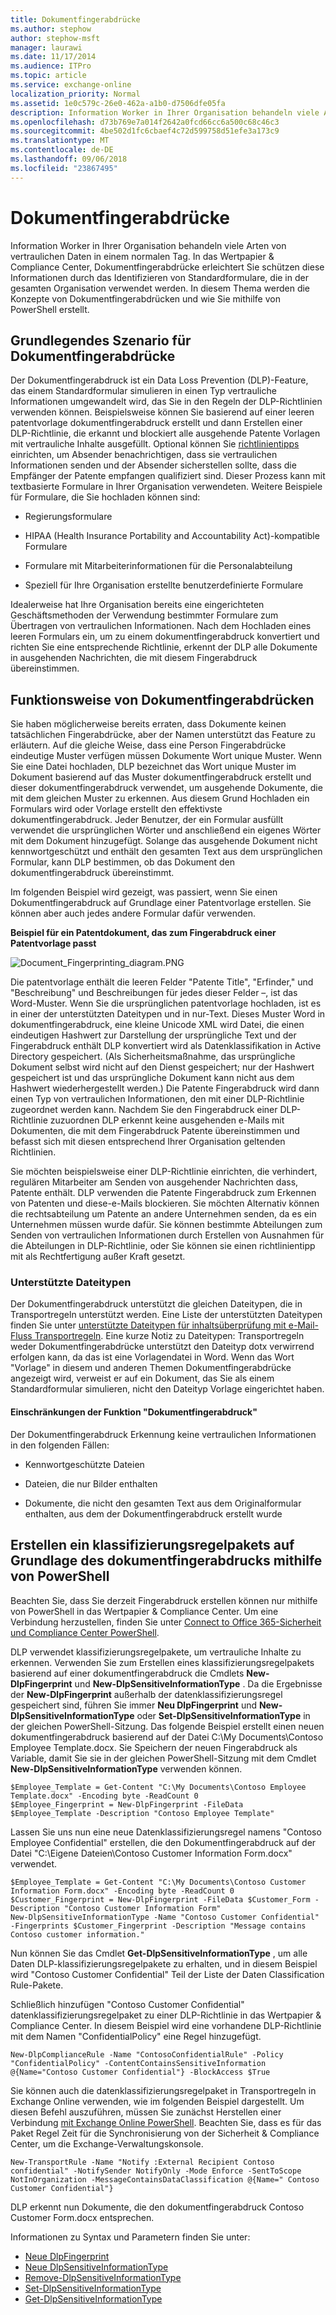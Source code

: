 ```yaml
---
title: Dokumentfingerabdrücke
ms.author: stephow
author: stephow-msft
manager: laurawi
ms.date: 11/17/2014
ms.audience: ITPro
ms.topic: article
ms.service: exchange-online
localization_priority: Normal
ms.assetid: 1e0c579c-26e0-462a-a1b0-d7506dfe05fa
description: Information Worker in Ihrer Organisation behandeln viele Arten von vertraulichen Daten in einem normalen Tag. Der Dokumentfingerabdruck vereinfacht die schützen diese Informationen durch das Identifizieren von Standardformulare, die in der gesamten Organisation verwendet werden. In diesem Thema werden die Konzepte von Dokumentfingerabdrücken und wie Sie mithilfe von PowerShell erstellt.
ms.openlocfilehash: d73b769e7a014f2642a0fcd66cc6a500c68c46c3
ms.sourcegitcommit: 4be502d1fc6cbaef4c72d599758d51efe3a173c9
ms.translationtype: MT
ms.contentlocale: de-DE
ms.lasthandoff: 09/06/2018
ms.locfileid: "23867495"
---
```

# <a name="document-fingerprinting"></a>Dokumentfingerabdrücke

Information Worker in Ihrer Organisation behandeln viele Arten von vertraulichen Daten in einem normalen Tag. In das Wertpapier &amp; Compliance Center, Dokumentfingerabdrücke erleichtert Sie schützen diese Informationen durch das Identifizieren von Standardformulare, die in der gesamten Organisation verwendet werden. In diesem Thema werden die Konzepte von Dokumentfingerabdrücken und wie Sie mithilfe von PowerShell erstellt.
  
## <a name="basic-scenario-for-document-fingerprinting"></a>Grundlegendes Szenario für Dokumentfingerabdrücke

Der Dokumentfingerabdruck ist ein Data Loss Prevention (DLP)-Feature, das einem Standardformular simulieren in einen Typ vertrauliche Informationen umgewandelt wird, das Sie in den Regeln der DLP-Richtlinien verwenden können. Beispielsweise können Sie basierend auf einer leeren patentvorlage dokumentfingerabdruck erstellt und dann Erstellen einer DLP-Richtlinie, die erkannt und blockiert alle ausgehende Patente Vorlagen mit vertrauliche Inhalte ausgefüllt. Optional können Sie [richtlinientipps](use-notifications-and-policy-tips.md) einrichten, um Absender benachrichtigen, dass sie vertraulichen Informationen senden und der Absender sicherstellen sollte, dass die Empfänger der Patente empfangen qualifiziert sind. Dieser Prozess kann mit textbasierte Formulare in Ihrer Organisation verwendeten. Weitere Beispiele für Formulare, die Sie hochladen können sind: 
  
- Regierungsformulare
    
- HIPAA (Health Insurance Portability and Accountability Act)-kompatible Formulare
    
- Formulare mit Mitarbeiterinformationen für die Personalabteilung
    
- Speziell für Ihre Organisation erstellte benutzerdefinierte Formulare
    
Idealerweise hat Ihre Organisation bereits eine eingerichteten Geschäftsmethoden der Verwendung bestimmter Formulare zum Übertragen von vertraulichen Informationen. Nach dem Hochladen eines leeren Formulars ein, um zu einem dokumentfingerabdruck konvertiert und richten Sie eine entsprechende Richtlinie, erkennt der DLP alle Dokumente in ausgehenden Nachrichten, die mit diesem Fingerabdruck übereinstimmen.
  
## <a name="how-document-fingerprinting-works"></a>Funktionsweise von Dokumentfingerabdrücken

Sie haben möglicherweise bereits erraten, dass Dokumente keinen tatsächlichen Fingerabdrücke, aber der Namen unterstützt das Feature zu erläutern. Auf die gleiche Weise, dass eine Person Fingerabdrücke eindeutige Muster verfügen müssen Dokumente Wort unique Muster. Wenn Sie eine Datei hochladen, DLP bezeichnet das Wort unique Muster im Dokument basierend auf das Muster dokumentfingerabdruck erstellt und dieser dokumentfingerabdruck verwendet, um ausgehende Dokumente, die mit dem gleichen Muster zu erkennen. Aus diesem Grund Hochladen ein Formulars wird oder Vorlage erstellt den effektivste dokumentfingerabdruck. Jeder Benutzer, der ein Formular ausfüllt verwendet die ursprünglichen Wörter und anschließend ein eigenes Wörter mit dem Dokument hinzugefügt. Solange das ausgehende Dokument nicht kennwortgeschützt und enthält den gesamten Text aus dem ursprünglichen Formular, kann DLP bestimmen, ob das Dokument den dokumentfingerabdruck übereinstimmt.
  
Im folgenden Beispiel wird gezeigt, was passiert, wenn Sie einen Dokumentfingerabdruck auf Grundlage einer Patentvorlage erstellen. Sie können aber auch jedes andere Formular dafür verwenden.
  
**Beispiel für ein Patentdokument, das zum Fingerabdruck einer Patentvorlage passt**

![Document_Fingerprinting_diagram.PNG](media/Document_Fingerprinting_diagram.png)
  
Die patentvorlage enthält die leeren Felder "Patente Title", "Erfinder," und "Beschreibung" und Beschreibungen für jedes dieser Felder –, ist das Word-Muster. Wenn Sie die ursprünglichen patentvorlage hochladen, ist es in einer der unterstützten Dateitypen und in nur-Text. Dieses Muster Word in dokumentfingerabdruck, eine kleine Unicode XML wird Datei, die einen eindeutigen Hashwert zur Darstellung der ursprüngliche Text und der Fingerabdruck enthält DLP konvertiert wird als Datenklassifikation in Active Directory gespeichert. (Als Sicherheitsmaßnahme, das ursprüngliche Dokument selbst wird nicht auf den Dienst gespeichert; nur der Hashwert gespeichert ist und das ursprüngliche Dokument kann nicht aus dem Hashwert wiederhergestellt werden.) Die Patente Fingerabdruck wird dann einen Typ von vertraulichen Informationen, den mit einer DLP-Richtlinie zugeordnet werden kann. Nachdem Sie den Fingerabdruck einer DLP-Richtlinie zuzuordnen DLP erkennt keine ausgehenden e-Mails mit Dokumenten, die mit dem Fingerabdruck Patente übereinstimmen und befasst sich mit diesen entsprechend Ihrer Organisation geltenden Richtlinien. 

Sie möchten beispielsweise einer DLP-Richtlinie einrichten, die verhindert, regulären Mitarbeiter am Senden von ausgehender Nachrichten dass, Patente enthält. DLP verwenden die Patente Fingerabdruck zum Erkennen von Patenten und diese-e-Mails blockieren. Sie möchten Alternativ können die rechtsabteilung um Patente an andere Unternehmen senden, da es ein Unternehmen müssen wurde dafür. Sie können bestimmte Abteilungen zum Senden von vertraulichen Informationen durch Erstellen von Ausnahmen für die Abteilungen in DLP-Richtlinie, oder Sie können sie einen richtlinientipp mit als Rechtfertigung außer Kraft gesetzt.
  
### <a name="supported-file-types"></a>Unterstützte Dateitypen

Der Dokumentfingerabdruck unterstützt die gleichen Dateitypen, die in Transportregeln unterstützt werden. Eine Liste der unterstützten Dateitypen finden Sie unter [unterstützte Dateitypen für inhaltsüberprüfung mit e-Mail-Fluss Transportregeln](https://docs.microsoft.com/en-us/exchange/security-and-compliance/mail-flow-rules/inspect-message-attachments#supported-file-types-for-mail-flow-rule-content-inspection). Eine kurze Notiz zu Dateitypen: Transportregeln weder Dokumentfingerabdrücke unterstützt den Dateityp dotx verwirrend erfolgen kann, da das ist eine Vorlagendatei in Word. Wenn das Wort "Vorlage" in diesem und anderen Themen Dokumentfingerabdrücke angezeigt wird, verweist er auf ein Dokument, das Sie als einem Standardformular simulieren, nicht den Dateityp Vorlage eingerichtet haben.
  
#### <a name="limitations-of-document-fingerprinting"></a>Einschränkungen der Funktion "Dokumentfingerabdruck"

Der Dokumentfingerabdruck Erkennung keine vertraulichen Informationen in den folgenden Fällen:
  
- Kennwortgeschützte Dateien
    
- Dateien, die nur Bilder enthalten
    
- Dokumente, die nicht den gesamten Text aus dem Originalformular enthalten, aus dem der Dokumentfingerabdruck erstellt wurde
    
## <a name="use-powershell-to-create-a-classification-rule-package-based-on-document-fingerprinting"></a>Erstellen ein klassifizierungsregelpakets auf Grundlage des dokumentfingerabdrucks mithilfe von PowerShell

Beachten Sie, dass Sie derzeit Fingerabdruck erstellen können nur mithilfe von PowerShell in das Wertpapier &amp; Compliance Center. Um eine Verbindung herzustellen, finden Sie unter [Connect to Office 365-Sicherheit und Compliance Center PowerShell](https://docs.microsoft.com/en-us/powershell/exchange/office-365-scc/connect-to-scc-powershell/connect-to-scc-powershell).

DLP verwendet klassifizierungsregelpakete, um vertrauliche Inhalte zu erkennen. Verwenden Sie zum Erstellen eines klassifizierungsregelpakets basierend auf einer dokumentfingerabdruck die Cmdlets **New-DlpFingerprint** und **New-DlpSensitiveInformationType** . Da die Ergebnisse der **New-DlpFingerprint** außerhalb der datenklassifizierungsregel gespeichert sind, führen Sie immer **Neu DlpFingerprint** und **New-DlpSensitiveInformationType** oder **Set-DlpSensitiveInformationType** in der gleichen PowerShell-Sitzung. Das folgende Beispiel erstellt einen neuen dokumentfingerabdruck basierend auf der Datei C:\My Documents\Contoso Employee Template.docx. Sie Speichern der neuen Fingerabdruck als Variable, damit Sie sie in der gleichen PowerShell-Sitzung mit dem Cmdlet **New-DlpSensitiveInformationType** verwenden können. 
  
```
$Employee_Template = Get-Content "C:\My Documents\Contoso Employee Template.docx" -Encoding byte -ReadCount 0
$Employee_Fingerprint = New-DlpFingerprint -FileData $Employee_Template -Description "Contoso Employee Template"
```

Lassen Sie uns nun eine neue Datenklassifizierungsregel namens "Contoso Employee Confidential" erstellen, die den Dokumentfingerabdruck auf der Datei "C:\Eigene Dateien\Contoso Customer Information Form.docx" verwendet.
  
```
$Employee_Template = Get-Content "C:\My Documents\Contoso Customer Information Form.docx" -Encoding byte -ReadCount 0
$Customer_Fingerprint = New-DlpFingerprint -FileData $Customer_Form -Description "Contoso Customer Information Form"
New-DlpSensitiveInformationType -Name "Contoso Customer Confidential" -Fingerprints $Customer_Fingerprint -Description "Message contains Contoso customer information." 
```

Nun können Sie das Cmdlet **Get-DlpSensitiveInformationType** , um alle Daten DLP-klassifizierungsregelpakete zu erhalten, und in diesem Beispiel wird "Contoso Customer Confidential" Teil der Liste der Daten Classification Rule-Pakete. 
  
Schließlich hinzufügen "Contoso Customer Confidential" datenklassifizierungsregelpaket zu einer DLP-Richtlinie in das Wertpapier &amp; Compliance Center. In diesem Beispiel wird eine vorhandene DLP-Richtlinie mit dem Namen "ConfidentialPolicy" eine Regel hinzugefügt.

```
New-DlpComplianceRule -Name "ContosoConfidentialRule" -Policy "ConfidentialPolicy" -ContentContainsSensitiveInformation @{Name="Contoso Customer Confidential"} -BlockAccess $True
```

Sie können auch die datenklassifizierungsregelpaket in Transportregeln in Exchange Online verwenden, wie im folgenden Beispiel dargestellt. Um diesen Befehl auszuführen, müssen Sie zunächst Herstellen einer Verbindung [mit Exchange Online PowerShell](https://docs.microsoft.com/en-us/powershell/exchange/exchange-online/connect-to-exchange-online-powershell/connect-to-exchange-online-powershell). Beachten Sie, dass es für das Paket Regel Zeit für die Synchronisierung von der Sicherheit &amp; Compliance Center, um die Exchange-Verwaltungskonsole.
  
```
New-TransportRule -Name "Notify :External Recipient Contoso confidential" -NotifySender NotifyOnly -Mode Enforce -SentToScope NotInOrganization -MessageContainsDataClassification @{Name=" Contoso Customer Confidential"}

```

DLP erkennt nun Dokumente, die den dokumentfingerabdruck Contoso Customer Form.docx entsprechen.
  
Informationen zu Syntax und Parametern finden Sie unter:

- [Neue DlpFingerprint](https://docs.microsoft.com/powershell/module/exchange/policy-and-compliance-dlp/New-DlpFingerprint)
- [Neue DlpSensitiveInformationType](https://docs.microsoft.com/powershell/module/exchange/policy-and-compliance-dlp/New-DlpSensitiveInformationType)
- [Remove-DlpSensitiveInformationType](https://docs.microsoft.com/powershell/module/exchange/policy-and-compliance-dlp/Remove-DlpSensitiveInformationType)
- [Set-DlpSensitiveInformationType](https://docs.microsoft.com/powershell/module/exchange/policy-and-compliance-dlp/Set-DlpSensitiveInformationType)
- [Get-DlpSensitiveInformationType](https://docs.microsoft.com/powershell/module/exchange/policy-and-compliance-dlp/Get-DlpSensitiveInformationType)
